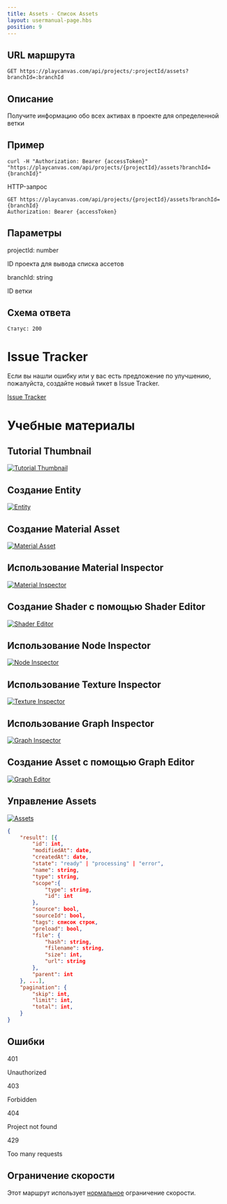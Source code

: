 ```yaml
---
title: Assets - Список Assets
layout: usermanual-page.hbs
position: 9
---
```


## URL маршрута

```none
GET https://playcanvas.com/api/projects/:projectId/assets?branchId=:branchId
```

## Описание

Получите информацию обо всех активах в проекте для определенной ветки

## Пример

```none
curl -H "Authorization: Bearer {accessToken}" "https://playcanvas.com/api/projects/{projectId}/assets?branchId={branchId}"
```

HTTP-запрос

```text
GET https://playcanvas.com/api/projects/{projectId}/assets?branchId={branchId}
Authorization: Bearer {accessToken}
```

## Параметры

<div class="params">
<div class="parameter"><span class="param">projectId: number</span><p>ID проекта для вывода списка ассетов</p></div>
<div class="parameter"><span class="param">branchId: string</span><p>ID ветки</p></div>
</div>

## Схема ответа

```none
Статус: 200
```

# Issue Tracker

Если вы нашли ошибку или у вас есть предложение по улучшению, пожалуйста, создайте новый тикет в Issue Tracker.

[Issue Tracker](https://github.com/Unity-Technologies/ShaderGraph/issues)

# Учебные материалы

## Tutorial Thumbnail

[![Tutorial Thumbnail](https://img.youtube.com/vi/U5N-VV5bm0U/0.jpg)](https://www.youtube.com/watch?v=U5N-VV5bm0U)

## Создание Entity

[![Entity](https://img.youtube.com/vi/4AVdU7J9v6Y/0.jpg)](https://www.youtube.com/watch?v=4AVdU7J9v6Y)

## Создание Material Asset

[![Material Asset](https://img.youtube.com/vi/raQ3iHhE_Kk/0.jpg)](https://www.youtube.com/watch?v=raQ3iHhE_Kk)

## Использование Material Inspector

[![Material Inspector](https://img.youtube.com/vi/6yUG6FZPj3I/0.jpg)](https://www.youtube.com/watch?v=6yUG6FZPj3I)

## Создание Shader с помощью Shader Editor

[![Shader Editor](https://img.youtube.com/vi/8LhcParuzpc/0.jpg)](https://www.youtube.com/watch?v=8LhcParuzpc)

## Использование Node Inspector

[![Node Inspector](https://img.youtube.com/vi/raQ3iHhE_Kk/0.jpg)](https://www.youtube.com/watch?v=raQ3iHhE_Kk)

## Использование Texture Inspector

[![Texture Inspector](https://img.youtube.com/vi/6yUG6FZPj3I/0.jpg)](https://www.youtube.com/watch?v=6yUG6FZPj3I)

## Использование Graph Inspector

[![Graph Inspector](https://img.youtube.com/vi/8LhcParuzpc/0.jpg)](https://www.youtube.com/watch?v=8LhcParuzpc)

## Создание Asset с помощью Graph Editor

[![Graph Editor](https://img.youtube.com/vi/U5N-VV5bm0U/0.jpg)](https://www.youtube.com/watch?v=U5N-VV5bm0U)

## Управление Assets

[![Assets](https://img.youtube.com/vi/4AVdU7J9v6Y/0.jpg)](https://www.youtube.com/watch?v=4AVdU7J9v6Y)

```json
{
    "result": [{
        "id": int,
        "modifiedAt": date,
        "createdAt": date,
        "state": "ready" | "processing" | "error",
        "name": string,
        "type": string,
        "scope":{
            "type": string,
            "id": int
        },
        "source": bool,
        "sourceId": bool,
        "tags": список строк,
        "preload": bool,
        "file": {
            "hash": string,
            "filename": string,
            "size": int,
            "url": string
        },
        "parent": int
    }, ...],
    "pagination": {
        "skip": int,
        "limit": int,
        "total": int,
    }
}
```

## Ошибки

<div class="params">
<div class="parameter"><span class="param">401</span><p>Unauthorized</p></div>
<div class="parameter"><span class="param">403</span><p>Forbidden</p></div>
<div class="parameter"><span class="param">404</span><p>Project not found</p></div>
<div class="parameter"><span class="param">429</span><p>Too many requests</p></div>
</div>

## Ограничение скорости

Этот маршрут использует [нормальное][1] ограничение скорости.

[1]: /user-manual/api#rate-limiting
